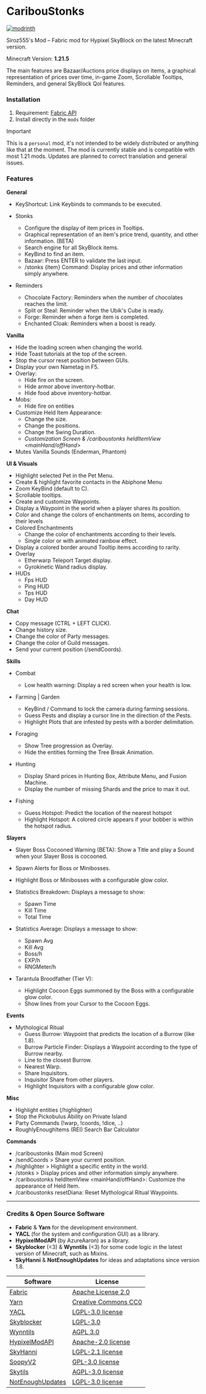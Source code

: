 # CaribouStonks

[![modrinth](https://img.shields.io/badge/dynamic/json?color=00AF5C&label=Downloads&prefix=+%20&query=downloads&url=https://api.modrinth.com/v2/project/fraWWQSJ&logo=modrinth)](https://modrinth.com/mod/cariboustonks)

Siroz555's Mod – Fabric mod for Hypixel SkyBlock on the latest Minecraft version.

Minecraft Version: **1.21.5**

The main features are Bazaar/Auctions price displays on items, a graphical representation of prices over time,
in-game Zoom, Scrollable Tooltips, Reminders, and general SkyBlock Qol features.

### Installation

1. Requirement: [Fabric API](https://modrinth.com/mod/fabric-api)
2. Install directly in the `mods` folder

> [!IMPORTANT]
> This is a `personal` mod, it's not intended to be widely distributed or anything like that at the moment.
> The mod is currently stable and is compatible with most 1.21 mods.
> Updates are planned to correct translation and general issues.

### Features

**General**

- KeyShortcut: Link Keybinds to commands to be executed.

- Stonks
    - Configure the display of item prices in Tooltips.
    - Graphical representation of an item's price trend, quantity, and other information. (BETA)
    - Search engine for all SkyBlock items.
    - KeyBind to find an item.
    - Bazaar: Press ENTER to validate the last input.
    - /stonks {item} Command: Display prices and other information simply anywhere.

- Reminders
    - Chocolate Factory: Reminders when the number of chocolates reaches the limit.
    - Split or Steal: Reminder when the Ubik's Cube is ready.
    - Forge: Reminder when a forge item is completed.
    - Enchanted Cloak: Reminders when a boost is ready.

**Vanilla**

- Hide the loading screen when changing the world.
- Hide Toast tutorials at the top of the screen.
- Stop the cursor reset position between GUIs.
- Display your own Nametag in F5.
- Overlay:
    - Hide fire on the screen.
    - Hide armor above inventory-hotbar.
    - Hide food above inventory-hotbar.
- Mobs:
    - Hide fire on entities
- Customize Held Item Appearance:
    - Change the size.
    - Change the positions.
    - Change the Swing Duration.
    - _Customization Screen & /cariboustonks heldItemView <mainHand/offHand>_
- Mutes Vanilla Sounds (Enderman, Phantom)

**UI & Visuals**

- Highlight selected Pet in the Pet Menu.
- Create & highlight favorite contacts in the Abiphone Menu
- Zoom KeyBind (default to C).
- Scrollable tooltips.
- Create and customize Waypoints.
- Display a Waypoint in the world when a player shares its position.
- Color and change the colors of enchantments on Items, according to their levels
- Colored Enchantments
    - Change the color of enchantments according to their levels.
    - Single color or with animated rainbow effect.
- Display a colored border around Tooltip items according to rarity.
- Overlay
    - Etherwarp Teleport Target display.
    - Gyrokinetic Wand radius display.
- HUDs
    - Fps HUD
    - Ping HUD
    - Tps HUD
    - Day HUD

**Chat**

- Copy message (CTRL + LEFT CLICK).
- Change history size.
- Change the color of Party messages.
- Change the color of Guild messages.
- Send your current position (/sendCoords).

**Skills**

- Combat
    - Low health warning: Display a red screen when your health is low.

- Farming | Garden
    - KeyBind / Command to lock the camera during farming sessions.
    - Guess Pests and display a cursor line in the direction of the Pests.
    - Highlight Plots that are infested by pests with a border delimitation.

- Foraging
    - Show Tree progression as Overlay.
    - Hide the entities forming the Tree Break Animation.

- Hunting
    - Display Shard prices in Hunting Box, Attribute Menu, and Fusion Machine.
    - Display the number of missing Shards and the price to max it out. 

- Fishing
    - Guess Hotspot: Predict the location of the nearest hotspot
    - Highlight Hotspot: A colored circle appears if your bobber is within the hotspot radius.

**Slayers**

- Slayer Boss Cocooned Warning (BETA): Show a Title and play a Sound when your Slayer Boss is cocooned.
- Spawn Alerts for Boss or Minibosses.
- Highlight Boss or Minibosses with a configurable glow color.
- Statistics Breakdown: Displays a message to show:
    - Spawn Time
    - Kill Time
    - Total Time
- Statistics Average: Displays a message to show:
    - Spawn Avg
    - Kill Avg
    - Boss/h
    - EXP/h
    - RNGMeter/h

- Tarantula Broodfather (Tier V):
    - Highlight Cocoon Eggs summoned by the Boss with a configurable glow color.
    - Show lines from your Cursor to the Cocoon Eggs.

**Events**

- Mythological Ritual
    - Guess Burrow: Waypoint that predicts the location of a Burrow (like 1.8).
    - Burrow Particle Finder: Displays a Waypoint according to the type of Burrow nearby.
    - Line to the closest Burrow.
    - Nearest Warp.
    - Share Inquisitors.
    - Inquisitor Share from other players.
    - Highlight Inquisitors with a configurable glow color.

**Misc**

- Highlight entities (/highlighter)
- Stop the Pickobulus Ability on Private Island
- Party Commands (!warp, !coords, !dice, ..)
- RoughlyEnoughItems (REI) Search Bar Calculator

**Commands**

- /cariboustonks (Main mod Screen)
- /sendCoords > Share your current position.
- /highlighter > Highlight a specific entity in the world.
- /stonks > Display prices and other information simply anywhere.
- /cariboustonks heldItemView <mainHand/offHand>: Customize the appearance of Held Item.
- /cariboustonks resetDiana: Reset Mythological Ritual Waypoints.

---

### Credits & Open Source Software

- **Fabric** & **Yarn** for the development environment.
- **YACL** (for the system and configuration GUI) as a library.
- **HypixelModAPI** (by AzureAaron) as a library.
- **Skyblocker** (<3) & **Wynntils** (<3) for some code logic in the latest version of Minecraft, such as Mixins.
- **SkyHanni** & **NotEnoughUpdates** for ideas and adaptations since version 1.8.

| Software                                                                 | License                                                                                           |
|--------------------------------------------------------------------------|---------------------------------------------------------------------------------------------------|
| [Fabric](https://github.com/FabricMC/fabric)                             | [Apache License 2.0](https://github.com/FabricMC/fabric/blob/1.21.1/LICENSE)                      |
| [Yarn](https://github.com/FabricMC/yarn)                                 | [Creative Commons CC0](https://github.com/FabricMC/yarn/blob/24w40a/LICENSE)                      |
| [YACL](https://github.com/isXander/YetAnotherConfigLib)                  | [LGPL-3.0 license](https://github.com/isXander/YetAnotherConfigLib/blob/multiversion/dev/LICENSE) |
| [Skyblocker](https://github.com/SkyblockerMod/Skyblocker)                | [LGPL-3.0](https://github.com/SkyblockerMod/Skyblocker/blob/master/LICENSE)                       |
| [Wynntils](https://github.com/Wynntils/Wynntils)                         | [AGPL 3.0](https://github.com/Wynntils/Wynntils/blob/development/LICENSE)                         |
| [HypixelModAPI](https://github.com/azureaaron/hm-api)                    | [Apache-2.0 license ](https://github.com/AzureAaron/hm-api/blob/master/LICENSE)                   |
| [SkyHanni](https://github.com/hannibal002/SkyHanni)                      | [LGPL-2.1 license](https://github.com/hannibal002/SkyHanni/blob/beta/LICENSE)                     |
| [SoopyV2](https://github.com/Soopyboo32/SoopyV2)                         | [GPL-3.0 license](https://github.com/Soopyboo32/SoopyV2/blob/master/LICENSE)                      |
| [Skytils](https://github.com/Skytils/SkytilsMod)                         | [AGPL-3.0 license ](https://github.com/Skytils/SkytilsMod/blob/1.x/LICENSE.md)                    |
| [NotEnoughUpdates](https://github.com/NotEnoughUpdates/NotEnoughUpdates) | [LGPL-3.0 license ](https://github.com/NotEnoughUpdates/NotEnoughUpdates/blob/master/COPYING)     |
